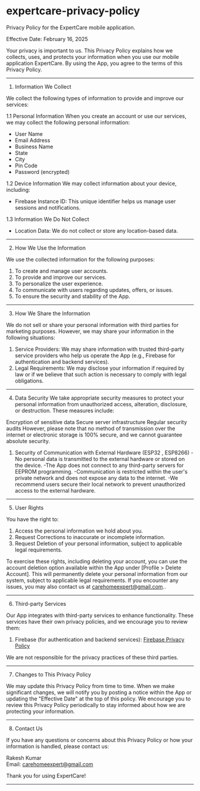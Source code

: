 # expertcare-privacy-policy
Privacy Policy for the ExpertCare mobile application.

Effective Date: February 16, 2025

Your privacy is important to us. This Privacy Policy explains how we collects, uses, and protects your information when you use our mobile application ExpertCare. By using the App, you agree to the terms of this Privacy Policy.

---

 1. Information We Collect

We collect the following types of information to provide and improve our services:

 1.1 Personal Information
When you create an account or use our services, we may collect the following personal information:
- User Name
- Email Address
- Business Name
- State
- City
- Pin Code
- Password (encrypted)

 1.2 Device Information
We may collect information about your device, including:
- Firebase Instance ID: This unique identifier helps us manage user sessions and notifications.

 1.3 Information We Do Not Collect
- Location Data: We do not collect or store any location-based data.

---

 2. How We Use the Information

We use the collected information for the following purposes:
1. To create and manage user accounts.
2. To provide and improve our services.
3. To personalize the user experience.
4. To communicate with users regarding updates, offers, or issues.
5. To ensure the security and stability of the App.

---

 3. How We Share the Information

We do not sell or share your personal information with third parties for marketing purposes. However, we may share your information in the following situations:

1. Service Providers: We may share information with trusted third-party service providers who help us operate the App (e.g., Firebase for authentication and backend services).
2. Legal Requirements: We may disclose your information if required by law or if we believe that such action is necessary to comply with legal obligations.

---

4. Data Security
We take appropriate security measures to protect your personal information from unauthorized access, alteration, disclosure, or destruction. These measures include:

Encryption of sensitive data
Secure server infrastructure
Regular security audits
However, please note that no method of transmission over the internet or electronic storage is 100% secure, and we cannot guarantee absolute security.

1. Security of Communication with External Hardware (ESP32 , ESP8266)
-No personal data is transmitted to the external hardware or stored on the device.
-The App does not connect to any third-party servers for EEPROM programming.
-Communication is restricted within the user's private network and does not expose any data to the internet.
-We recommend users secure their local network to prevent unauthorized access to the external hardware.

---

 5. User Rights

You have the right to:
1. Access the personal information we hold about you.
2. Request Corrections to inaccurate or incomplete information.
3. Request Deletion of your personal information, subject to applicable legal requirements.

To exercise these rights, including deleting your account, you can use the account deletion option available within the App under [Profile > Delete Account]. This will permanently delete your personal information from our system, subject to applicable legal requirements. If you encounter any issues, you may also contact us at carehomeexpert@gmail.com..


---

 6. Third-party Services

Our App integrates with third-party services to enhance functionality. These services have their own privacy policies, and we encourage you to review them:

1. Firebase (for authentication and backend services): [Firebase Privacy Policy](https://firebase.google.com/support/privacy)

We are not responsible for the privacy practices of these third parties.

---

 7. Changes to This Privacy Policy

We may update this Privacy Policy from time to time. When we make significant changes, we will notify you by posting a notice within the App or updating the "Effective Date" at the top of this policy. We encourage you to review this Privacy Policy periodically to stay informed about how we are protecting your information.

---

 8. Contact Us

If you have any questions or concerns about this Privacy Policy or how your information is handled, please contact us:

Rakesh Kumar  
Email: carehomeexpert@gmail.com

Thank you for using ExpertCare!

---

